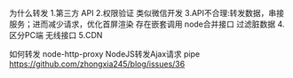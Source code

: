 
为什么转发
1.第三方 API
2.权限验证 类似微信开发
3.API不合理:转发数据，串接服务；进而减少请求，优化首屏渲染
  存在嵌套调用
  node合并接口
  过滤脏数据
4.区分PC端 无线接口
5.CDN


如何转发
node-http-proxy
NodeJS转发Ajax请求 pipe https://github.com/zhongxia245/blog/issues/36

